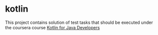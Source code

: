 # kotlin
This project contains solution of test tasks that should be executed under the coursera course [Kotlin for Java Developers](https://www.coursera.org/account/accomplishments/verify/7SLZ9GP978JB?utm_source=link&utm_medium=certificate&utm_content=cert_image&utm_campaign=pdf_header_button&utm_product=course)
